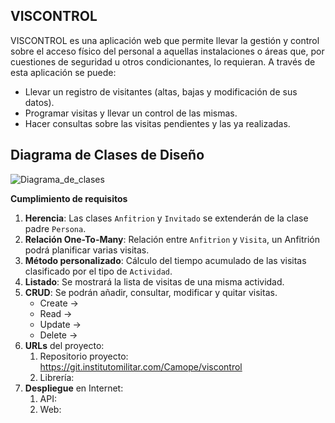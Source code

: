 ## **VISCONTROL**

VISCONTROL es una aplicación web que permite llevar la gestión y control sobre el acceso físico del personal a aquellas instalaciones o áreas que, por cuestiones de seguridad u otros condicionantes, lo requieran. A través de esta aplicación se puede:

+ Llevar un registro de visitantes (altas, bajas y modificación de sus datos).
+ Programar visitas y llevar un control de las mismas.
+ Hacer consultas sobre las visitas pendientes y las ya realizadas.

## Diagrama de Clases de Diseño
![Diagrama_de_clases](https://git.institutomilitar.com/Camope/viscontrol/-/wikis/images/diagramaClases.png)
    
  **Cumplimiento de requisitos**
1. **Herencia**: Las clases `Anfitrion` y `Invitado` se extenderán de la clase padre `Persona`.
2. **Relación One-To-Many**: Relación entre `Anfitrion` y `Visita`, un Anfitrión podrá planificar varias visitas.
3. **Método personalizado**: Cálculo del tiempo acumulado de las visitas clasificado por el tipo de `Actividad`.
4. **Listado**: Se mostrará la lista de visitas de una misma actividad.
5. **CRUD**: Se podrán añadir, consultar, modificar y quitar visitas. 
      + Create -> 
      + Read  -> 
      + Update ->
      + Delete ->
6. **URLs** del proyecto:
   1. Repositorio proyecto: https://git.institutomilitar.com/Camope/viscontrol
   1. Librería:
7. **Despliegue** en Internet: 
   1. API:
   1. Web:
